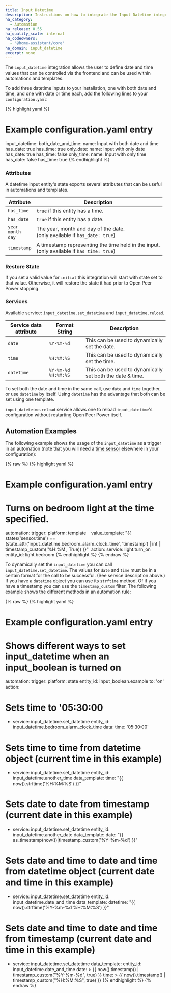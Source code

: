 ```yaml
---
title: Input Datetime
description: Instructions on how to integrate the Input Datetime integration into Open Peer Power.
ha_category:
  - Automation
ha_release: 0.55
ha_quality_scale: internal
ha_codeowners:
  - '@home-assistant/core'
ha_domain: input_datetime
excerpt: none
---
```


The `input_datetime` integration allows the user to define date and time values
that can be controlled via the frontend and can be used within automations and
templates.

To add three datetime inputs to your installation,
one with both date and time, and one with date or time each,
add the following lines to your `configuration.yaml`:

{% highlight yaml %}
# Example configuration.yaml entry
input_datetime:
  both_date_and_time:
    name: Input with both date and time
    has_date: true
    has_time: true
  only_date:
    name: Input with only date
    has_date: true
    has_time: false
  only_time:
    name: Input with only time
    has_date: false
    has_time: true
{% endhighlight %}

### Attributes

A datetime input entity's state exports several attributes that can be useful in
automations and templates.

| Attribute | Description |
| ----- | ----- |
| `has_time` | `true` if this entity has a time.
| `has_date` | `true` if this entity has a date.
| `year`<br>`month`<br>`day` | The year, month and day of the date.<br>(only available if `has_date: true`)
| `timestamp` | A timestamp representing the time held in the input.<br>(only available if `has_time: true`)

### Restore State

If you set a valid value for `initial` this integration will start with state set to that value. Otherwise, it will restore the state it had prior to Open Peer Power stopping.

### Services

Available service: `input_datetime.set_datetime` and `input_datetime.reload`.

Service data attribute | Format String | Description
-|-|-
`date` | `%Y-%m-%d` | This can be used to dynamically set the date.
`time` | `%H:%M:%S` | This can be used to dynamically set the time.
`datetime` | `%Y-%m-%d %H:%M:%S` | This can be used to dynamically set both the date & time.

To set both the date and time in the same call, use `date` and `time` together, or use `datetime` by itself. Using `datetime` has the advantage that both can be set using one template.

`input_dateteime.reload` service allows one to reload `input_datetime`'s configuration without restarting Open Peer Power itself.

## Automation Examples

The following example shows the usage of the `input_datetime` as a trigger in an
automation (note that you will need a
[time sensor](/integrations/time_date) elsewhere in your configuration):

{% raw %}
{% highlight yaml %}
# Example configuration.yaml entry
# Turns on bedroom light at the time specified.
automation:
  trigger:
    platform: template
    value_template: "{{ states('sensor.time') == (state_attr('input_datetime.bedroom_alarm_clock_time', 'timestamp') | int | timestamp_custom('%H:%M', True)) }}"
  action:
    service: light.turn_on
    entity_id: light.bedroom
{% endhighlight %}
{% endraw %}

To dynamically set the `input_datetime` you can call
`input_datetime.set_datetime`. The values for `date` and `time` must be in a certain format for the call to be successful. (See service description above.)
If you have a `datetime` object you can use its `strftime` method. Of if you have a timestamp you can use the `timestamp_custom` filter.
The following example shows the different methods in an automation rule:

{% raw %}
{% highlight yaml %}
# Example configuration.yaml entry
# Shows different ways to set input_datetime when an input_boolean is turned on
automation:
  trigger:
    platform: state
    entity_id: input_boolean.example
    to: 'on'
  action:
  # Sets time to '05:30:00
  - service: input_datetime.set_datetime
    entity_id: input_datetime.bedroom_alarm_clock_time
    data:
      time: '05:30:00'
   # Sets time to time from datetime object (current time in this example)
  - service: input_datetime.set_datetime
    entity_id: input_datetime.another_time
    data_template:
      time: "{{ now().strftime('%H:%M:%S') }}"
  # Sets date to date from timestamp (current date in this example)
  - service: input_datetime.set_datetime
    entity_id: input_datetime.another_date
    data_template:
      date: "{{ as_timestamp(now())|timestamp_custom('%Y-%m-%d') }}"
  # Sets date and time to date and time from datetime object (current date and time in this example)
  - service: input_datetime.set_datetime
    entity_id: input_datetime.date_and_time
    data_template:
      datetime: "{{ now().strftime('%Y-%m-%d %H:%M:%S') }}"
  # Sets date and time to date and time from timestamp (current date and time in this example)
  - service: input_datetime.set_datetime
    data_template:
      entity_id: input_datetime.date_and_time
      date: >
        {{ now().timestamp() | timestamp_custom("%Y-%m-%d", true) }}
      time: >
        {{ now().timestamp() | timestamp_custom("%H:%M:%S", true) }}
{% endhighlight %}
{% endraw %}
